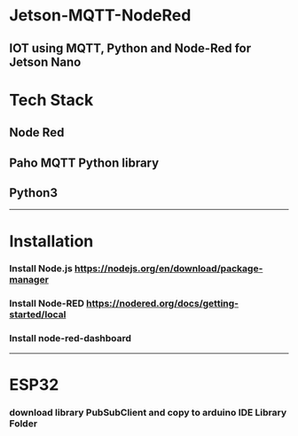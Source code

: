 # Jetson-MQTT-NodeRed
IOT using MQTT, Python and Node-Red for Jetson Nano
-----------------------------------------------------
# Tech Stack
## Node Red
## Paho MQTT Python library
## Python3
-------------------------------------------------------
# Installation
### Install Node.js https://nodejs.org/en/download/package-manager
### Install Node-RED https://nodered.org/docs/getting-started/local
### Install node-red-dashboard
--------------------------------------------------------------------
# ESP32
### download library PubSubClient and copy to arduino IDE Library Folder

